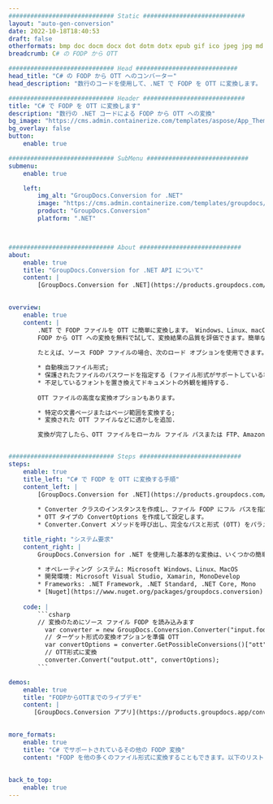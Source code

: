 ```yaml
---
############################# Static ############################
layout: "auto-gen-conversion"
date: 2022-10-18T18:40:53
draft: false
otherformats: bmp doc docm docx dot dotm dotx epub gif ico jpeg jpg md odt ott pdf png psd rtf tex tif tiff txt xps
breadcrumb: C# の FODP から OTT

############################# Head ############################
head_title: "C# の FODP から OTT へのコンバーター"
head_description: "数行のコードを使用して、.NET で FODP を OTT に変換します。 GroupDocs ドキュメント変換 API を使用して、160 を超えるファイル形式を変換します。"

############################# Header ############################
title: "C# で FODP を OTT に変換します"
description: "数行の .NET コードによる FODP から OTT への変換"
bg_image: "https://cms.admin.containerize.com/templates/aspose/App_Themes/V3/images/bg/header1.png"
bg_overlay: false
button:
    enable: true

############################# SubMenu ############################
submenu:
    enable: true

    left:
        img_alt: "GroupDocs.Conversion for .NET"
        image: "https://cms.admin.containerize.com/templates/groupdocs/images/product-logos/90x90-noborder/groupdocs-conversion-net.png"
        product: "GroupDocs.Conversion"
        platform: ".NET"



############################# About ############################
about:
    enable: true
    title: "GroupDocs.Conversion for .NET API について"
    content: |
        [GroupDocs.Conversion for .NET](https://products.groupdocs.com/conversion/net/) を使用して、Microsoft Word、Excel、PowerPoint、PDF、Visio、およびその他の形式を変換できます。 GroupDocs.Conversion は、高いパフォーマンスが要求されるバックエンドおよび内部システムに適したスタンドアロン API です。 Microsoft や Open Office などのソフトウェアには依存しません。
    

overview:
    enable: true
    content: |
        .NET で FODP ファイルを OTT に簡単に変換します。 Windows、Linux、macOS など、任意のプラットフォームで C# コード行を 2 行だけ使用できます。
        FODP から OTT への変換を無料で試して、変換結果の品質を評価できます。簡単なファイル変換のシナリオに加えて、ソース FODP ファイルをロードし、出力 OTT 結果を保存するためのより高度なオプションを試すことができます。 
        
        たとえば、ソース FODP ファイルの場合、次のロード オプションを使用できます。

        * 自動検出ファイル形式;
        * 保護されたファイルのパスワードを指定する (ファイル形式がサポートしている場合);
        * 不足しているフォントを置き換えてドキュメントの外観を維持する.
        
        OTT ファイルの高度な変換オプションもあります。

        * 特定の文書ページまたはページ範囲を変換する;
        * 変換された OTT ファイルなどに透かしを追加.

        変換が完了したら、OTT ファイルをローカル ファイル パスまたは FTP、Amazon S3、Google Drive、Dropbox などのサードパーティ ストレージに保存できます。注意してください - FODP を {{ に変換するにはTO}} MS Office、Open Office、Adobe Acrobat Reader などの追加のソフトウェアをインストールする必要はありません。


############################# Steps ############################
steps:
    enable: true
    title_left: "C# で FODP を OTT に変換する手順"
    content_left: |
        [GroupDocs.Conversion for .NET](https://products.groupdocs.com/conversion/net/) を使用すると、開発者は数行のコードで FODP ファイルを OTT に簡単に変換できます。
        
        * Converter クラスのインスタンスを作成し、ファイル FODP にフル パスを指定します。
        * OTT タイプの ConvertOptions を作成して設定します。
        * Converter.Convert メソッドを呼び出し、完全なパスと形式 (OTT) をパラメーターとして渡します。

    title_right: "システム要求"
    content_right: |
        GroupDocs.Conversion for .NET を使用した基本的な変換は、いくつかの簡単な手順で実行できます。当社の API は、すべての主要なプラットフォームとオペレーティング システムでサポートされています。以下のコードを実行する前に、システムに次の前提条件がインストールされていることを確認してください。

        * オペレーティング システム: Microsoft Windows、Linux、MacOS
        * 開発環境: Microsoft Visual Studio, Xamarin, MonoDevelop
        * Frameworks: .NET Framework, .NET Standard, .NET Core, Mono
        * [Nuget](https://www.nuget.org/packages/groupdocs.conversion) から最新の GroupDocs.Conversion for .NET を取得します
         
    code: |
        ```csharp    
        // 変換のためにソース ファイル FODP を読み込みます
          var converter = new GroupDocs.Conversion.Converter("input.fodp");
          // ターゲット形式の変換オプションを準備 OTT
          var convertOptions = converter.GetPossibleConversions()["ott"].ConvertOptions;
          // OTT形式に変換
          converter.Convert("output.ott", convertOptions);
        ```

demos:
    enable: true
    title: "FODPからOTTまでのライブデモ"
    content: |
       [GroupDocs.Conversion アプリ](https://products.groupdocs.app/conversion/family) Web サイトにアクセスして、今すぐ FODP を OTT に変換してください。オンラインデモには次の利点があります
          

more_formats:
    enable: true
    title: "C# でサポートされているその他の FODP 変換"
    content: "FODP を他の多くのファイル形式に変換することもできます。以下のリストをご覧ください。"
       
       
back_to_top:
    enable: true
---
```

